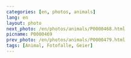 ```yaml
---
categories: [en, photos, animals]
lang: en
layout: photo
next_photo: /en/photos/animals/P0000468.html
picname: P0000469
prev_photo: /en/photos/animals/P0000479.html
tags: [Animal, Fotofalle, Geier]
---
```

